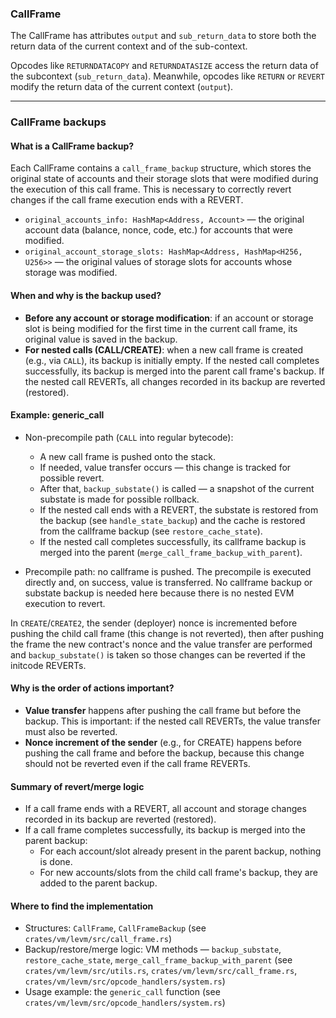 ### CallFrame

The CallFrame has attributes `output` and `sub_return_data` to store both the return data of the current context and of the sub-context.

Opcodes like `RETURNDATACOPY` and `RETURNDATASIZE` access the return data of the subcontext (`sub_return_data`). 
Meanwhile, opcodes like `RETURN` or `REVERT` modify the return data of the current context (`output`).

---

### CallFrame backups

#### What is a CallFrame backup?

Each CallFrame contains a `call_frame_backup` structure, which stores the original state of accounts and their storage slots that were modified during the execution of this call frame. This is necessary to correctly revert changes if the call frame execution ends with a REVERT.

- `original_accounts_info: HashMap<Address, Account>` — the original account data (balance, nonce, code, etc.) for accounts that were modified.
- `original_account_storage_slots: HashMap<Address, HashMap<H256, U256>>` — the original values of storage slots for accounts whose storage was modified.

#### When and why is the backup used?

- **Before any account or storage modification**: if an account or storage slot is being modified for the first time in the current call frame, its original value is saved in the backup.
- **For nested calls (CALL/CREATE)**: when a new call frame is created (e.g., via `CALL`), its backup is initially empty. If the nested call completes successfully, its backup is merged into the parent call frame's backup. If the nested call REVERTs, all changes recorded in its backup are reverted (restored).

#### Example: generic_call

- Non-precompile path (`CALL` into regular bytecode):
  - A new call frame is pushed onto the stack.
  - If needed, value transfer occurs — this change is tracked for possible revert.
  - After that, `backup_substate()` is called — a snapshot of the current substate is made for possible rollback.
  - If the nested call ends with a REVERT, the substate is restored from the backup (see `handle_state_backup`) and the cache is restored from the callframe backup (see `restore_cache_state`).
  - If the nested call completes successfully, its callframe backup is merged into the parent (`merge_call_frame_backup_with_parent`).

- Precompile path: no callframe is pushed. The precompile is executed directly and, on success, value is transferred. No callframe backup or substate backup is needed here because there is no nested EVM execution to revert.

In `CREATE`/`CREATE2`, the sender (deployer) nonce is incremented before pushing the child call frame (this change is not reverted), then after pushing the frame the new contract's nonce and the value transfer are performed and `backup_substate()` is taken so those changes can be reverted if the initcode REVERTs.

#### Why is the order of actions important?

- **Value transfer** happens after pushing the call frame but before the backup. This is important: if the nested call REVERTs, the value transfer must also be reverted.
- **Nonce increment of the sender** (e.g., for CREATE) happens before pushing the call frame and before the backup, because this change should not be reverted even if the call frame REVERTs.

#### Summary of revert/merge logic

- If a call frame ends with a REVERT, all account and storage changes recorded in its backup are reverted (restored).
- If a call frame completes successfully, its backup is merged into the parent backup:
  - For each account/slot already present in the parent backup, nothing is done.
  - For new accounts/slots from the child call frame's backup, they are added to the parent backup.

#### Where to find the implementation

- Structures: `CallFrame`, `CallFrameBackup` (see `crates/vm/levm/src/call_frame.rs`)
- Backup/restore/merge logic: VM methods — `backup_substate`, `restore_cache_state`, `merge_call_frame_backup_with_parent` (see `crates/vm/levm/src/utils.rs`, `crates/vm/levm/src/call_frame.rs`, `crates/vm/levm/src/opcode_handlers/system.rs`)
- Usage example: the `generic_call` function (see `crates/vm/levm/src/opcode_handlers/system.rs`)
